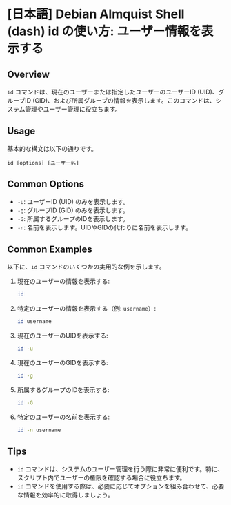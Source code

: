 # [日本語] Debian Almquist Shell (dash) id の使い方: ユーザー情報を表示する

## Overview
`id` コマンドは、現在のユーザーまたは指定したユーザーのユーザーID (UID)、グループID (GID)、および所属グループの情報を表示します。このコマンドは、システム管理やユーザー管理に役立ちます。

## Usage
基本的な構文は以下の通りです。

```
id [options] [ユーザー名]
```

## Common Options
- `-u`: ユーザーID (UID) のみを表示します。
- `-g`: グループID (GID) のみを表示します。
- `-G`: 所属するグループのIDを表示します。
- `-n`: 名前を表示します。UIDやGIDの代わりに名前を表示します。

## Common Examples
以下に、`id` コマンドのいくつかの実用的な例を示します。

1. 現在のユーザーの情報を表示する:
   ```bash
   id
   ```

2. 特定のユーザーの情報を表示する（例: `username`）:
   ```bash
   id username
   ```

3. 現在のユーザーのUIDを表示する:
   ```bash
   id -u
   ```

4. 現在のユーザーのGIDを表示する:
   ```bash
   id -g
   ```

5. 所属するグループのIDを表示する:
   ```bash
   id -G
   ```

6. 特定のユーザーの名前を表示する:
   ```bash
   id -n username
   ```

## Tips
- `id` コマンドは、システムのユーザー管理を行う際に非常に便利です。特に、スクリプト内でユーザーの権限を確認する場合に役立ちます。
- `id` コマンドを使用する際は、必要に応じてオプションを組み合わせて、必要な情報を効率的に取得しましょう。
